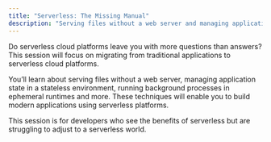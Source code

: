 ```yaml
---
title: "Serverless: The Missing Manual"
description: "Serving files without a web server and managing application state in a stateless environment."
---
```


Do serverless cloud platforms leave you with more questions than answers? This session will focus on migrating from traditional applications to serverless cloud platforms. 

You’ll learn about serving files without a web server, managing application state in a stateless environment, running background processes in ephemeral runtimes and more. These techniques will enable you to build modern applications using serverless platforms. 

This session is for developers who see the benefits of serverless but are struggling to adjust to a serverless world.
